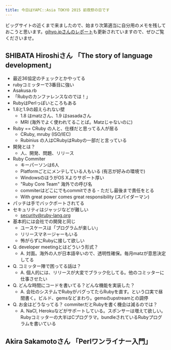 ```yaml
---
title: 今日はYAPC::Asia TOKYO 2015 前夜祭の日です
---
```


ビッグサイトの近くまで来ましたので、始まり次第適当に自分用のメモを残しておこうと思います。[gihyo.jpさんのレポート](http://gihyo.jp/news/report/01/yapcasia2015/0000)も更新されていますので、ぜひご覧くださいませ。

## SHIBATA Hiroshiさん  「The story of language development」

* 最近36協定のチェックとかやってる
* rubyコミッターで3番目に強い
* Asakusa.rb
* 「Rubyのカンファレンスなのでは！」
* RubyはPerlっぽいところもある
* 1.8と1.9の超えられない壁
    * 1.8 はmatzさん、1.9 はsasadaさん
    * MRI (海外でよく使われてることば。Matzじゃないのに)
* Ruby == CRuby の人と、仕様だと思ってる人が居る
    * CRuby, mruby (ISO/IEC)
    * Rubinius の人はCRubyはRubyの一部だと言っている
* 開発とは？
    * 人、開発、問題、リリース
* Ruby Commiter
    * キーパーソンは6人
    * Platformごとにメンテしている人もいる (有志が好みの環境で)
    * WindowsのほうがOS Xよりサポート厚い
    * "Ruby Core Team" 海外での呼び名
    * commiterはどこにでもcommitできる - ただし最後まで責任をとる
    * With great power comes great responsibility (スパイダーマン)
* パッチは手でバックポートされてる
* セキュリティはジャッジなどが難しい
    * security@ruby-lang.org
* 基本的には会社での開発と同じ
    * ユースケースは「プログラムが楽しい」
	* リリースマネージャーもいる
	* 怖がらずにRubyに接して欲しい
* Q. developer meetingとはどういう形式？
    * A. 対面。海外の人が日本語辛いので、透明性確保。毎月matzが意思決定してる
* Q. コミッター陣で困ってる話は？
    * A. 個人的には、リリースが大変でブラック化してる。他のコミッターに仕事させたい
* Q. どんな時間にコードを書いてる？どんな機能を実装した？
    * A. 会社のシステムでRubyがバグってたらRubyを直す。という口実で昼間書く。ビルド、gemsなどまわり。gemsのupstreamとの調停
* Q. お金はどうなってる？ commiterだとRubyを書く機会は減るのでは？
    * A. NaCl, Herokuなどがサポートしている。スポンサーは増えて欲しい。Rubyコミッターの大半はCプログラマ。bundleされているRubyプログラムを書いている

## Akira Sakamotoさん  「Perlワンライナー入門」




<!--

## tagomorisさん 「我々にできるOSSとそのコミュニティの育てかた」

-->
